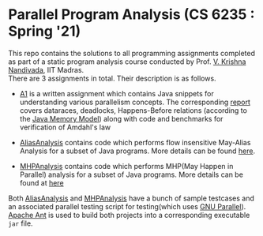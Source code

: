 # Parallel Program Analysis (CS 6235 : Spring '21)
This repo contains the solutions to all programming assignments completed as part of a static program analysis course conducted by Prof. [V. Krishna Nandivada](http://www.cse.iitm.ac.in/~krishna/), IIT Madras.   
There are 3 assignments in total. Their description is as follows.   

- [A1](a1) is a written assignment which contains Java snippets for understanding various parallelism concepts. The corresponding [report](a1/report.pdf) covers dataraces, deadlocks, Happens-Before relations (according to the [Java Memory Model](https://docs.oracle.com/javase/specs/jls/se7/html/jls-17.html#jls-17.4)) along with code and benchmarks for verification of Amdahl's law

- [AliasAnalysis](AliasAnalysis) contains code which performs flow insensitive May-Alias Analysis for a subset of Java programs. More details can be found [here](AliasAnalysis/README.md).

- [MHPAnalysis](MHPAnalysis) contains code which performs MHP(May Happen in Parallel) analysis for a subset of Java programs. More details can be found at [here](MHPAnalysis/README.md)

Both [AliasAnalysis](AliasAnalysis) and [MHPAnalysis](MHPAnalysis) have a bunch of sample testcases and an associated parallel testing script for testing(which uses [GNU Parallel](https://www.gnu.org/software/parallel/)).   
[Apache Ant](https://ant.apache.org/) is used to build both projects into a corresponding executable `jar` file.